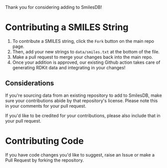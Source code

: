 Thank you for considering adding to SmilesDB!

# Contributing a SMILES String
1. To contribute a SMILES string, click the `Fork` button on the main repo page.
2. Then, add your new strings to `data/smiles.txt` at the bottom of the file.
3. Make a pull request to merge your changes back into the main repo.
4. Once your addition is approved, our existing Github action takes care of generating RDKit data and integrating in your changes!

## Considerations
If you're sourcing data from an existing repository to add to SmilesDB, make sure your contributions abide by that repository's license. Please note this in your comments for your pull request.  

If you'd like to be credited for your contributions, please also include that in your pull request.

# Contributing Code
If you have code changes you'd like to suggest, raise an Issue or make a Pull Request by forking the repository.
